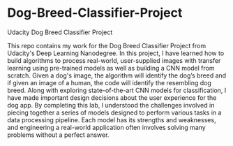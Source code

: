 # Dog-Breed-Classifier-Project
Udacity Dog Breed Classifier Project
[](https://github.com/udacity/deep-learning-v2-pytorch/blob/master/project-dog-classification/images/sample_dog_output.png)

This repo contains my work for the Dog Breed Classifier Project from Udacity's Deep Learning Nanodegree. In this project, I have learned how to build algorithms to process real-world, user-supplied images with transfer learning using pre-trained models as well as building a CNN model from scratch. Given a dog's image, the algorithm will identify the dog’s breed and if given an image of a human, the code will identify the resembling dog breed. Along with exploring state-of-the-art CNN models for classification, I have made important design decisions about the user experience for the dog app. By completing this lab, I understood the challenges involved in piecing together a series of models designed to perform various tasks in a data processing pipeline. Each model has its strengths and weaknesses, and engineering a real-world application often involves solving many problems without a perfect answer.

